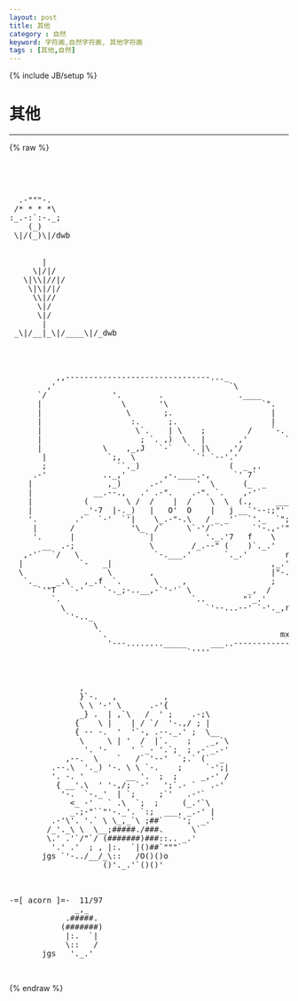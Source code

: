 ```yaml
---
layout: post
title: 其他
category : 自然
keyword: 字符画,自然字符画, 其他字符画
tags : [其他,自然]
---
```

{% include JB/setup %}
# 其他
---
{% raw %}
<pre>




  .-&quot;&quot;&quot;-.
 /* * * *\
:_.-:`:-._;
    (_)
 \|/(_)\|/dwb


       |
     \|/|/
   \|\\|//|/
    \|\|/|/
     \\|//
      \|/
      \|/
       |
 _\|/__|_\|/____\|/_dwb




          ,,-------------------------------..._
        ,&#039;                                     `\
      `/              &#039;.        .                .____
      |                 \       &#039;\                    `&quot;.
      |                  \       ;.                     |
      |                   :.      ;.                    |
      |                    \`.    | \    ;         /    `-.
      |                     ; `. ,)  \   |       ,&#039;        `&#039;
      |             \    ,_,J   `-`   `. |\    ,&#039;/           `.
       |             `;,  \             `&#039; `--&#039;.&#039;             |
       ;               ``._)                   (  _ ,.        |
     .-&#039;            .._,&#039;        ,-.____.-,     `&#039; 7`         |
    |                ,_)      .-&#039;       &#039;  \      (_  _       |
    |             __.--.,   .&#039; .-&quot;.    .-&quot;. `.    ,-&#039;`        \
    |           (        \ /  /    |  /    \  \  (.,     ___   ;
    |           _&#039;-7  |-._)   |   O&#039;  O    |   j __`&#039;--:;&quot;&#039;     \
    &#039;.        .&#039;   `-&#039;  `&#039;|    \_.-&quot;-.\   / _ _&#039;`  `&#039;._  `&quot;;:&#039;  ;
     |       /            &#039;\_  /`     \`-&#039;/` `      `&#039;-.,-&#039;&quot;-.  |
     &#039;.      |               `|           &#039;._.&#039;7   f    \     \ |
       __  .-;                \        /_.--&quot; (    )`._.&#039;     |  \
   ,-&#039;`  `/   \                `-.___.&#039;       `._.&#039;        r-&#039;    ;
  |            `-   _|                                  ,_.&#039;  ___ |
  \                  \        ,                         |&quot;-./&#039;   `&#039;.
   `._    _.\   ,_.f  `.       \     ,                  ;           \
      `&#039;&quot;T   `-&#039;    `-._;-..__,-`&#039;-&#039;` \            _,  /            ;
         `.                            `..        &quot;&#039;_.&#039;             |
           \                              `&#039;--...--&#039; `-&#039;._,r.      /
            `&#039;-.._                                           `&#039;--&#039;`
                  \                                             /
                   `.                                     mx  .&#039;
                     &#039;---........_____     ___..------------&#039;&#039;
                                      `&#039;&#039;&#039;&#039; 



               ,
               }`-.   ,          ,
               \ \ &#039;-&#039; \      .-&#039;{
               _} .  | ,`\   /  &#039; ;    .-;\
              {    \ |    | / `/  &#039;-.,/ ; |
              { -- -.  &#039;  &#039;`-, .--._.&#039; ;  \__
               \     \ | &#039;  /  |`.    ;    _,`\
                &#039;. &#039;-     &#039; `_- &#039;.`;  ; ,-`_.-&#039;
            ,--.  \    `   /` &#039;--&#039;  `;.` (`  _
         .--.\  &#039;._) &#039;-. \ \ `-.    ;     `-&#039;;|
         &#039;. -. &#039;         __ &#039;.  ;  ;     _,-&#039; /
          { __&#039;.\  &#039; &#039;-,/; `-&#039;   &#039;;`.- `   .-&#039;
           &#039;-.  `-._&#039;  | `;     ;`&#039;   .-&#039;`
             &lt;_ -&#039;   ` .\  `;  ;     (_.&#039;`\
             _.;-&quot;``&quot;&#039;-._&#039;. `:;  ___, _.-&#039; |
         .-&#039;\&#039;. &#039;.` \ \_,_`\ ;##`   `&#039;;  _.&#039;
        /_&#039;._\ \  \__;#####./###.      \`
        \.&#039; .&#039;`/&quot;`/ (#######)###::.. _.&#039;
         &#039;.&#039; .&#039;  ; , |:.  `|()##`&quot;&quot;&quot;`
       jgs `&#039;-../__/_\::   /O()()o
                    ()&#039;._.&#039;`()()&#039;



-=[ acorn ]=-  11/97
              _,_
            .#####.
           (#######)
            |:.  `|
            \::   /
       jgs   &#039;._.&#039;

  </pre>
{% endraw %}
